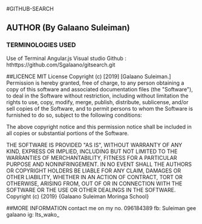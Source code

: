 #GITHUB-SEARCH

## AUTHOR (By Galaano Suleiman)

### TERMINOLOGIES USED
Use of Terminal
Angular.js
Visual studio
Github : hthttps://github.com/Sgalaano/gitsearch.git


        
##LICENCE
MIT License Copyright (c) [2019] [Galaano Suleiman.] Permission is hereby granted, free of charge, to any person obtaining a copy of this software and associated documentation files (the "Software"), to deal in the Software without restriction, including without limitation the rights to use, copy, modify, merge, publish, distribute, sublicense, and/or sell copies of the Software, and to permit persons to whom the Software is furnished to do so, subject to the following conditions:

The above copyright notice and this permission notice shall be included in all copies or substantial portions of the Software.

THE SOFTWARE IS PROVIDED "AS IS", WITHOUT WARRANTY OF ANY KIND, EXPRESS OR IMPLIED, INCLUDING BUT NOT LIMITED TO THE WARRANTIES OF MERCHANTABILITY, FITNESS FOR A PARTICULAR PURPOSE AND NONINFRINGEMENT. IN NO EVENT SHALL THE AUTHORS OR COPYRIGHT HOLDERS BE LIABLE FOR ANY CLAIM, DAMAGES OR OTHER LIABILITY, WHETHER IN AN ACTION OF CONTRACT, TORT OR OTHERWISE, ARISING FROM, OUT OF OR IN CONNECTION WITH THE SOFTWARE OR THE USE OR OTHER DEALINGS IN THE SOFTWARE. Copyright (c) {2019} {Galaano Suleiman Moringa School}

##MORE INFORMATION
contact me on my no. 096184389
fb: Suleiman gee galaano
ig: Its_wako_
